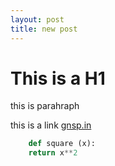 ```yaml
---
layout: post
title: new post
---
```


# This is a H1

this is parahraph

this is a link [gnsp.in](https://gnsp.in)

```python
    def square (x):
	return x**2

```
